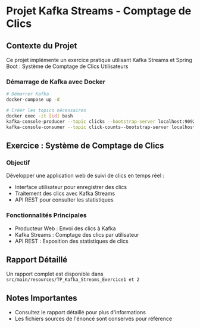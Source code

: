 # Projet Kafka Streams - Comptage de Clics

## Contexte du Projet
Ce projet implémente un exercice pratique utilisant Kafka Streams et Spring Boot : Système de Comptage de Clics Utilisateurs

### Démarrage de Kafka avec Docker
```bash
# Démarrer Kafka
docker-compose up -d

# Créer les topics nécessaires
docker exec -it [id] bash
kafka-console-producer --topic clicks --bootstrap-server localhost:9092
kafka-console-consumer --topic click-counts--bootstrap-server localhost:9092 --from-beginning --formatter kafka.tools.DefaultMessageFormatter --property print.key=true --property print.value=true --property key.deserializer=org.apache.kafka.common.serialization.StringDeserializer --property value.deserializer=org.apache.kafka.common.serialization.StringDeserializer 
```

## Exercice  : Système de Comptage de Clics

### Objectif
Développer une application web de suivi de clics en temps réel :
- Interface utilisateur pour enregistrer des clics
- Traitement des clics avec Kafka Streams
- API REST pour consulter les statistiques

### Fonctionnalités Principales
- Producteur Web : Envoi des clics à Kafka
- Kafka Streams : Comptage des clics par utilisateur
- API REST : Exposition des statistiques de clics



## Rapport Détaillé
Un rapport complet est disponible dans `src/main/resources/TP_Kafka_Streams_Exercice1 et 2`

## Notes Importantes
- Consultez le rapport détaillé pour plus d'informations
- Les fichiers sources de l'énoncé sont conservés pour référence
